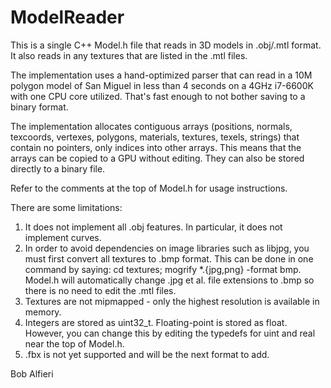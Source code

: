 # ModelReader

This is a single C++ Model.h file that reads in 3D models in .obj/.mtl format. It also reads in any textures that are listed in the .mtl files.

The implementation uses a hand-optimized parser that can read in a 10M polygon model of San Miguel in less than 4 seconds on a 4GHz i7-6600K with one CPU core utilized.  That's fast enough to not bother saving to a binary format.  

The implementation allocates contiguous arrays (positions, normals, texcoords, vertexes, polygons, materials, textures, texels, strings) that contain no pointers, only indices into other arrays.  This means that the arrays can be copied to a GPU without editing.  They can also be stored directly to a binary file.   

Refer to the comments at the top of Model.h for usage instructions.

There are some limitations:

1) It does not implement all .obj features.  In particular, it does not implement curves.
2) In order to avoid dependencies on image libraries such as libjpg, you must first convert all textures to .bmp format.  This can be done in one command by saying: cd textures; mogrify *.{jpg,png} -format bmp.  Model.h will automatically change .jpg et al. file extensions to .bmp so there is no need to edit the .mtl files.
3) Textures are not mipmapped - only the highest resolution is available in memory.
4) Integers are stored as uint32_t.  Floating-point is stored as float.  However, you can change this by editing the typedefs for uint and real near the top of Model.h. 
3) .fbx is not yet supported and will be the next format to add.

Bob Alfieri
